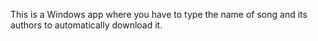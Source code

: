 This is a Windows app where you have to type the name of song and its authors to automatically download it.
